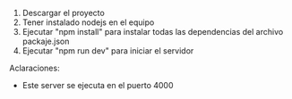 1. Descargar el proyecto
2. Tener instalado nodejs en el equipo
3. Ejecutar "npm install" para instalar todas las dependencias del archivo packaje.json
4. Ejecutar "npm run dev" para iniciar el servidor

Aclaraciones:
- Este server se ejecuta en el puerto 4000